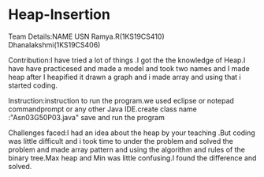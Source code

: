 # Heap-Insertion
Team Details:NAME USN 
Ramya.R(1KS19CS410)
Dhanalakshmi(1KS19CS406)

Contribution:I have tried a lot of things .I got the the knowledge of Heap.I have have practicesed and made a model and took two names and I made heap after I heapified it drawn a graph and i made array and using that i started coding.

Instruction:instruction to run the program.we used eclipse or
notepad commandprompt or any other Java IDE.create class
name :"Asn03G50P03.java" save and run the program

Challenges faced:I had an idea about the heap by your teaching .But coding was little difficult and i took time to under the problem and solved the problem and made array pattern and using the algorithm and  rules of the binary tree.Max heap and Min was little confusing.I found the difference and solved.
